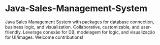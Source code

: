 # Java-Sales-Management-System
Java Sales Management System with packages for database connection, business logic, and visualization. Collaborative, customizable, and user-friendly. Leverage conexão for DB, modelagem for logic, and visualização for UI/images. Welcome contributions!
